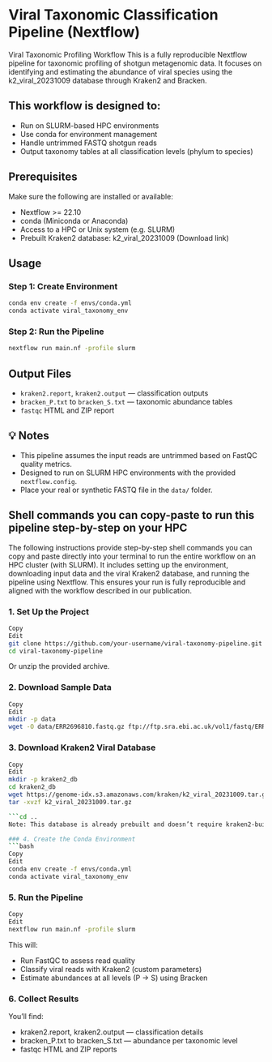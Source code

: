 # Viral Taxonomic Classification Pipeline (Nextflow)

Viral Taxonomic Profiling Workflow
This is a fully reproducible Nextflow pipeline for taxonomic profiling of shotgun metagenomic data.
It focuses on identifying and estimating the abundance of viral species using the k2_viral_20231009 database through Kraken2 and Bracken.

## This workflow is designed to:

- Run on SLURM-based HPC environments
- Use conda for environment management
- Handle untrimmed FASTQ shotgun reads
- Output taxonomy tables at all classification levels (phylum to species)


## Prerequisites
Make sure the following are installed or available:
- Nextflow >= 22.10
- conda (Miniconda or Anaconda)
- Access to a HPC or Unix system (e.g. SLURM) 
- Prebuilt Kraken2 database: k2_viral_20231009 (Download link)

## Usage

### Step 1: Create Environment

```bash
conda env create -f envs/conda.yml
conda activate viral_taxonomy_env
```

### Step 2: Run the Pipeline

```bash
nextflow run main.nf -profile slurm
```

## Output Files

- `kraken2.report`, `kraken2.output` — classification outputs
- `bracken_P.txt` to `bracken_S.txt` — taxonomic abundance tables
- `fastqc` HTML and ZIP report

## 💡 Notes

- This pipeline assumes the input reads are untrimmed based on FastQC quality metrics.
- Designed to run on SLURM HPC environments with the provided `nextflow.config`.
- Place your real or synthetic FASTQ file in the `data/` folder.
  
## Shell commands you can copy-paste to run this pipeline step-by-step on your HPC
The following instructions provide step-by-step shell commands you can copy and paste directly into your terminal to run the entire workflow on an HPC cluster (with SLURM).
It includes setting up the environment, downloading input data and the viral Kraken2 database, and running the pipeline using Nextflow.
This ensures your run is fully reproducible and aligned with the workflow described in our publication.

### 1. Set Up the Project
```bash
Copy
Edit
git clone https://github.com/your-username/viral-taxonomy-pipeline.git
cd viral-taxonomy-pipeline
```
Or unzip the provided archive.

### 2. Download Sample Data
```bash
Copy
Edit
mkdir -p data
wget -O data/ERR2696810.fastq.gz ftp://ftp.sra.ebi.ac.uk/vol1/fastq/ERR269/ERR2696810/ERR2696810.fastq.gz
```
### 3. Download Kraken2 Viral Database
```bash
Copy
Edit
mkdir -p kraken2_db
cd kraken2_db
wget https://genome-idx.s3.amazonaws.com/kraken/k2_viral_20231009.tar.gz
tar -xvzf k2_viral_20231009.tar.gz

```cd ..
Note: This database is already prebuilt and doesn’t require kraken2-build.

### 4. Create the Conda Environment
```bash
Copy
Edit
conda env create -f envs/conda.yml
conda activate viral_taxonomy_env
```
### 5. Run the Pipeline
```bash
Copy
Edit
nextflow run main.nf -profile slurm
```
This will:
- Run FastQC to assess read quality
- Classify viral reads with Kraken2 (custom parameters)
- Estimate abundances at all levels (P → S) using Bracken

### 6. Collect Results
You’ll find:

- kraken2.report, kraken2.output — classification details
- bracken_P.txt to bracken_S.txt — abundance per taxonomic level
- fastqc HTML and ZIP reports

